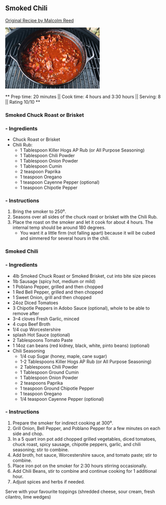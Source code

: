 ## Smoked Chili

[Original Recipe by Malcolm Reed](https://howtobbqright.com/2017/11/02/smoked-chili-recipe/#tasty-recipes-8677)

![Picture](../img/smoked_chili.jpg)

** Prep time: 20 minutes || Cook time: 4 hours and 3:30 hours || Serving: 8 || Rating 10/10 **

### Smoked Chuck Roast or Brisket
### - Ingredients

- Chuck Roast or Brisket
- Chili Rub:
    - 1 Tablespoon Killer Hogs AP Rub (or All Purpose Seasoning)
    - 1 Tablespoon Chili Powder
    - 1 Tablespoon Onion Powder
    - 1 Tablespoon Cumin
    - 2 teaspoon Paprika
    - 1 teaspoon Oregano
    - 1 teaspoon Cayenne Pepper (optional)
    - 1 teaspoon Chipotle Pepper

### - Instructions

1. Bring the smoker to 250⁰. 
2. Seasons over all sides of the chuck roast or brisket with the Chili Rub. 
3. Place the roast on the smoker and let it cook for about 4 hours. The internal temp should be around 180 degrees.
	- You want it a little firm (not falling apart) because it will be cubed and simmered for several hours in the chili.

### Smoked Chili
### - Ingredients

- 4lb Smoked Chuck Roast or Smoked Brisket, cut into bite size pieces
- 1lb Sausage (spicy hot, medium or mild)
- 1 Poblano Pepper, grilled and then chopped
- 1 Red Bell Pepper, grilled and then chopped
- 1 Sweet Onion, grill and then chopped
- 24oz Diced Tomatoes
- 3 Chipotle Peppers in Adobo Sauce (optional), whole to be able to remove after
- 3–4 cloves Fresh Garlic, minced
- 4 cups Beef Broth
- 1/4 cup Worcestershire
- splash Hot Sauce (optional)
- 2 Tablespoons Tomato Paste
- 1 14oz can beans (red kidney, black, white, pinto beans) (optional)
- Chili Seasoning 
    - 1/4 cup Sugar (honey, maple, cane sugar) 
    - 1-2 Tablespoons Killer Hogs AP Rub (or All Purpose Seasoning)
    - 2 Tablespoons Chili Powder
    - 1 Tablespoon Ground Cumin
    - 1 Tablespoon Onion Powder
    - 2 teaspoons Paprika
    - 1 teaspoon Ground Chipotle Pepper
    - 1 teaspoon Oregano
    - 1/4 teaspoon Cayenne Pepper (optional)
    
### - Instructions
1. Prepare the smoker for indirect cooking at 300⁰.
2. Grill Onion, Bell Pepper, and Poblano Pepper for a few minutes on each side and chop.
2. In a 5 quart iron pot add chopped grilled vegetables, diced tomatoes, chuck roast, spicy sausage, chipotle peppers, garlic, and chili seasoning; stir to combine.
3. Add broth, hot sauce, Worcestershire sauce, and tomato paste; stir to combine.
4. Place iron pot on the smoker for 2:30 hours stirring occasionally.
5. Add Chili Beans, stir to combine and continue cooking for 1 additional hour.
6. Adjust spices and herbs if needed. 

 Serve with your favourite toppings (shredded cheese, sour cream, fresh cilantro, lime wedges)



